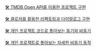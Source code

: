 [🛠️ TMDB Open API를 이용한 프로젝트 구현](https://velog.io/@harry21/TMDB-Open-API%EB%A5%BC-%EC%9D%B4%EC%9A%A9%ED%95%9C-%ED%86%A0%EC%9D%B4-%ED%94%84%EB%A1%9C%EC%A0%9D%ED%8A%B8)      

[🛠️ 클로저를 활용한 리팩토링과 다이얼로그 구현](https://velog.io/@harry21/%ED%81%B4%EB%A1%9C%EC%A0%80%EB%A5%BC-%ED%99%9C%EC%9A%A9%ED%95%9C-%EB%A6%AC%ED%8C%A9%ED%86%A0%EB%A7%81%EA%B3%BC-%EB%8B%A4%EC%9D%B4%EC%96%BC%EB%A1%9C%EA%B7%B8-%EA%B5%AC%ED%98%84)   

[🛠️ 개인 프로젝트 코드로 톺아보는 동기와 비동기](https://velog.io/@harry21/%ED%94%84%EB%A1%9C%EC%A0%9D%ED%8A%B8-%EC%BD%94%EB%93%9C%EB%A1%9C-%ED%86%BA%EC%95%84%EB%B3%B4%EB%8A%94-JavaScript-1)   

[🛠️ 개인 프로젝트로 톺아보는 자세한 비동기 동작](https://velog.io/@harry21/%EA%B0%9C%EC%9D%B8-%ED%94%84%EB%A1%9C%EC%A0%9D%ED%8A%B8%EB%A1%9C-%ED%86%BA%EC%95%84%EB%B3%B4%EB%8A%94-%EC%9E%90%EC%84%B8%ED%95%9C-%EB%B9%84%EB%8F%99%EA%B8%B0-%EB%8F%99%EC%9E%91)


